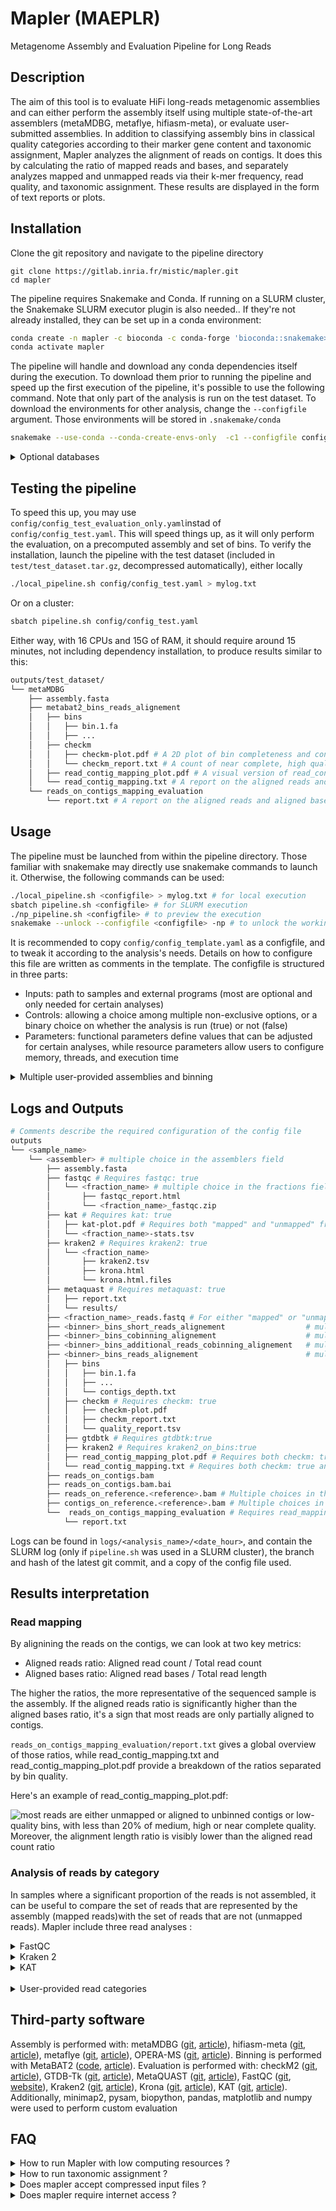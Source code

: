 # Mapler (MAEPLR)
Metagenome Assembly and Evaluation Pipeline for Long Reads


## Description
The aim of this tool is to evaluate HiFi long-reads metagenomic assemblies and can either perform the assembly itself using multiple state-of-the-art assemblers (metaMDBG, metaflye, hifiasm-meta), or evaluate user-submitted assemblies. In addition to classifying assembly bins in classical quality categories according to their marker gene content and taxonomic assignment, Mapler analyzes the alignment of reads on contigs. It does this by calculating the ratio of mapped reads and bases, and separately analyzes mapped and unmapped reads via their k-mer frequency, read quality, and taxonomic assignment. These results are displayed in the form of text reports or plots.

## Installation

Clone the git repository and navigate to the pipeline directory
```
git clone https://gitlab.inria.fr/mistic/mapler.git
cd mapler
```

The pipeline requires Snakemake and Conda. If running on a SLURM cluster, the Snakemake SLURM executor plugin is also needed.. If they're not already installed, they can be set up in a conda environment:

```bash
conda create -n mapler -c bioconda -c conda-forge 'bioconda::snakemake>=8.28' 'conda-forge::conda>=24.1.2' bioconda::snakemake-executor-plugin-slurm 
conda activate mapler
```

The pipeline will handle and download any conda dependencies itself during the execution.
To download them prior to running the pipeline and speed up the first execution of the pipeline, it's possible to use the following command.
Note that only part of the analysis is run on the test dataset. 
To download the environments for other analysis, change the `--configfile` argument.
Those environments will be stored in `.snakemake/conda`

```bash
snakemake --use-conda --conda-create-envs-only  -c1 --configfile config/config_test.yaml
```

<details>
	<summary>Optional databases</summary>

   To run taxonomic assignment, both Kraken 2 (reads) and GTDB-Tk (bins) require external databases. If used, their path must be indicated in the configfile (kraken2db and gtdbtk_database).
   If not already available, several Kraken 2 databases are available [here](https://benlangmead.github.io/aws-indexes/k2), to be chosen depending on targeted taxa and available disk space. The GTDB-Tk reference data can be found [here](https://ecogenomics.github.io/GTDBTk/installing/index.html#installing-gtdbtk-reference-data).

</details>


## Testing the pipeline
To speed this up, you may use `config/config_test_evaluation_only.yaml`instad of `config/config_test.yaml`. This will speed things up, as it will only perform the evaluation, on a precomputed assembly and set of bins. 
To verify the installation, launch the pipeline with the test dataset (included in `test/test_dataset.tar.gz`, decompressed automatically), either locally
```bash
./local_pipeline.sh config/config_test.yaml > mylog.txt
```
Or on a cluster:
```bash
sbatch pipeline.sh config/config_test.yaml
```
Either way, with 16 CPUs and 15G of RAM, it should require around 15 minutes, not including dependency installation, to produce results similar to this: 
```bash
outputs/test_dataset/
└── metaMDBG
    ├── assembly.fasta
    ├── metabat2_bins_reads_alignement
    │   ├── bins
    │   │   ├── bin.1.fa
    │   │   ├── ...
    │   ├── checkm
    │   │   ├── checkm-plot.pdf # A 2D plot of bin completeness and contamination
    │   │   └── checkm_report.txt # A count of near complete, high quality, medium quality and low quality bins, followed by details on each bins
    │   ├── read_contig_mapping_plot.pdf # A visual version of read_contig_mapping.txt
    │   └── read_contig_mapping.txt # A report on the aligned reads and aligned bases ratios, split by bin quality
    └── reads_on_contigs_mapping_evaluation
        └── report.txt # A report on the aligned reads and aligned bases ratios
```

## Usage
The pipeline must be launched from within the pipeline directory. Those familiar with snakemake may directly use snakemake commands to launch it. Otherwise, the following commands can be used:  
```bash
./local_pipeline.sh <configfile> > mylog.txt # for local execution
sbatch pipeline.sh <configfile> # for SLURM execution
./np_pipeline.sh <configfile> # to preview the execution
snakemake --unlock --configfile <configfile> -np # to unlock the working directory after a crash
```
It is recommended to copy `config/config_template.yaml` as a configfile, and to tweak it according to the analysis's needs. 
Details on how to configure this file are written as comments in the template. The configfile is structured in three parts:
- Inputs: path to samples and external programs (most are optional and only needed for certain analyses)
- Controls: allowing a choice among multiple non-exclusive options, or a binary choice on whether the analysis is run (true) or not (false)
- Parameters: functional parameters define values that can be adjusted for certain analyses, while resource parameters allow users to configure memory, threads, and execution time

<details>
	<summary>Multiple user-provided assemblies and binning</summary>

   To use multiple user-provided assemblies and binning, you can either run them one at a time, or insert (via a copy or the creation of a symbolic link) the assembly and/or bins like this:
   ```bash
   outputs/<sample_name>/<custom_assembly_process>/assembly.fasta
   outputs/<sample_name>/<assembly>/<custom_binning_process>_bins_reads_alignement/bins/<bins.fa>
   ```
   
   Then, in the configfile, insert <custom_assembly_process> in the list of assemblers and/or <custom_binning_process> in the list of binners, and launch the pipeline as usual. It should look something like this: 
   
   ```bash
   samples: 
      - name: <sample_name>
        read_path: </read/path.fastq>
      - name: <another_sample_name>
        read_path: </read/path.fastq>
   [...]
   assemblers: # uncomment assemblers to use them
   # - metaMDBG
    - <custom_assembly_process>
   [...]
   binners: # uncomment binners to use them
   # - metabat2
    - <custom_binning_process>
   ```
   Please note that <custom_assembly_process> cannot correspond to the name of any of the built-in assembly processes (metaMDBG, custom_assembly, metaflye, hifiasm_meta, operaMS). Likewise, the <custom_binning_process> cannot correspond to the name of any of the built-in binning processes (metabat2, custom)

</details>

## Logs and Outputs
```bash
# Comments describe the required configuration of the config file
outputs
└── <sample_name>
    └── <assembler> # multiple choice in the assemblers field
        ├── assembly.fasta
        ├── fastqc # Requires fastqc: true
        │   └── <fraction_name> # multiple choice in the fractions field
        │       ├── fastqc_report.html
        │       └── <fraction_name>_fastqc.zip
        ├── kat # Requires kat: true
        │   ├── kat-plot.pdf # Requires both "mapped" and "unmapped" fractions
        │   └── <fraction_name>-stats.tsv
        ├── kraken2 # Requires kraken2: true
        │   └── <fraction_name>
        │       ├── kraken2.tsv
        │       ├── krona.html
        │       └── krona.html.files
        ├── metaquast # Requires metaquast: true
        │   ├── report.txt
        │   └── results/
        ├── <fraction_name>_reads.fastq # For either "mapped" or "unmapped" fraction analysis
        ├── <binner>_bins_short_reads_alignement                  # multiple choices in the binners field. Requires short_read_binning: true
        ├── <binner>_bins_cobinning_alignement                    # multiple choices in the binners field. Requires short_read_cobinning: true
        ├── <binner>_bins_additional_reads_cobinning_alignement   # multiple choices in the binners field. Requires additional_reads_cobinning: true
        ├── <binner>_bins_reads_alignement                        # multiple choices in the binners field. Requires binning: true
        │   ├── bins
        │   │   ├── bin.1.fa
        │   │   ├── ...
        │   │   └── contigs_depth.txt
        │   ├── checkm # Requires checkm: true
        │   │   ├── checkm-plot.pdf
        │   │   ├── checkm_report.txt
        │   │   └── quality_report.tsv
        │   ├── gtdbtk # Requires gtdbtk:true
        │   ├── kraken2 # Requires kraken2_on_bins:true
        │   ├── read_contig_mapping_plot.pdf # Requires both checkm: true and read_mapping_evaluation: true
        │   └── read_contig_mapping.txt # Requires both checkm: true and read_mapping_evaluation: true
        ├── reads_on_contigs.bam
        ├── reads_on_contigs.bam.bai
        ├── reads_on_reference.<reference>.bam # Multiple choices in the reference_genomes field. Requires reference_mapping_evaluation:true
        ├── contigs_on_reference.<reference>.bam # Multiple choices in the reference_genomes field. Requires reference_mapping_evaluation:true
        └──  reads_on_contigs_mapping_evaluation # Requires read_mapping_evaluation: true
            └── report.txt
```
Logs can be found in `logs/<analysis_name>/<date_hour>`, and contain the SLURM log (only if `pipeline.sh` was used in a SLURM cluster), the branch and hash of the latest git commit, and a copy of the config file used.

## Results interpretation
### Read mapping
By alignining the reads on the contigs, we can look at two key metrics: 
 - Aligned reads ratio: Aligned read count / Total read count
 - Aligned bases ratio: Aligned read bases / Total read length

The higher the ratios, the more representative of the sequenced sample is the assembly.
If the aligned reads ratio is significantly higher than the aligned bases ratio, it's a sign that most reads are only partially aligned to contigs.

`reads_on_contigs_mapping_evaluation/report.txt` gives a global overview of those ratios, while read_contig_mapping.txt and read_contig_mapping_plot.pdf provide a breakdown of the ratios separated by bin quality. 

Here's an example of read_contig_mapping_plot.pdf: 

![most reads are either unmapped or aligned to unbinned contigs or low-quality bins, with less than 20% of medium, high or near complete quality. Moreover, the alignment length ratio is visibly lower than the aligned read count ratio](https://gitlab.inria.fr/-/project/48336/uploads/f84ee66686f8f09a7f335e836c0b4ef1/Screenshot_from_2025-02-26_15-28-45.png)

### Analysis of reads by category
In samples where a significant proportion of the reads is not assembled, it can be useful to compare the set of reads that are represented by the assembly (mapped reads)with the set of reads that are not (unmapped reads).
Mapler include three read analyses :
<details>
	<summary>FastQC</summary>
   
   With fastQC, it's possible to look into statistical differences between the sets of reads. Generally, the unmapped reads are slightly shorter and of slightly worse quality than the assembled reads on average. 
   They also tend to have a different GC ratio, but this is unlikely to reflect an actual assembly bias and more likely to be the result of a particular high abundance population being assembled better and happening to have a specific GC ratio.

Here's an example of fastqc_report.html: 
![Per base sequence quality plot](https://gitlab.inria.fr/-/project/48336/uploads/5b9bc2c9322a112c9799f9c49fbd9a37/image.png)
</details>
<details>
	<summary>Kraken 2</summary>

   By exploring the Krona plots, it's possible to check whether some taxa are only present in the unassembled portion of the reads, or whether some species have only been partially assembled, being present in both of the assembled and unassembled parts of the assembly. 
   Here's an example of krona.html.html: 
![Krona plot](https://gitlab.inria.fr/-/project/48336/uploads/41595f9710202edc41488a34d20c6055/image.png)


</details>
<details>
	<summary>KAT</summary>

   By computing the abundance of each read (via its median k-mer abundance) from the full set of reads, it is possible to check whether some abundance are better assembled than others. 
   Typically, low abundance reads are more abundant in the unmapped portions, but the proportion and abundance threshold varies by assembler used.
   Here's an example of `kat-plot.pdf`: 

   ![A plot showing the abundance of unmapped reads, mostly unique, with some more abundant reads, in a sort of exponential decay with some reads with a median k-mer occurrence of 2 or even 3, and mapped reads, also looking like an exponential decay, with with a less sharp decay, with still some reads with a median k-mer occurrence of 16](https://gitlab.inria.fr/-/project/48336/uploads/c573bd3e4c4c5a972da11e02dd868e00/Screenshot_from_2025-02-26_15-31-27.png)

</details>

<br>
<details>
	<summary>User-provided read categories</summary>

   Just like with user-provided assemblies, additional read categories can be inserted (via a file copy or the creation of a symbolic link) in the pipeline, and will be treated like any other: 
   ```bash
   outputs/<sample_name>/<assembler>/<fraction_name>_reads.fastq
   ```
   
   Then, in the configfile, insert <fraction_name> in the list of read categories, and launch the pipeline as usual. It should look something like this: 

   ```bash
   fractions:
    - <fraction_name>
   # - full #all reads
   # - mapped #reads that mapped to a contig, and were successfully assembled
   # - unmapped #reads that are not mapped to a contig
   ```
   Please note that <fraction_name> cannot correspond to the name of any of the built-in categories (full, mapped, unmapped)
</details>

   
## Third-party software
Assembly is performed with: metaMDBG ([git](https://github.com/GaetanBenoitDev/metaMDBG), [article](https://doi.org/10.1038/s41587-023-01983-6)),
hifiasm-meta ([git](https://github.com/xfengnefx/hifiasm-meta), [article](https://www.nature.com/articles/s41592-022-01478-3)),
metaflye ([git](https://github.com/mikolmogorov/Flye), [article](https://www.nature.com/articles/s41592-020-00971-x)),
OPERA-MS ([git](https://github.com/CSB5/OPERA-MS), [article](https://www.nature.com/articles/s41587-019-0191-2)).
Binning is performed with MetaBAT2 ([code](https://bitbucket.org/berkeleylab/metabat/src/master/), [article](https://pmc.ncbi.nlm.nih.gov/articles/PMC6662567/)).
Evaluation is performed with: 
checkM2 ([git](https://github.com/chklovski/CheckM2), [article](https://www.nature.com/articles/s41592-023-01940-w)),
GTDB-Tk ([git](https://github.com/Ecogenomics/GTDBTk), [article](https://academic.oup.com/bioinformatics/article/36/6/1925/5626182)),
MetaQUAST ([git](https://github.com/ablab/quast), [article](https://academic.oup.com/bioinformatics/article/32/7/1088/1743987)),
FastQC ([git](https://github.com/s-andrews/FastQC), [website](https://www.bioinformatics.babraham.ac.uk/projects/fastqc/)),
Kraken2 ([git](https://github.com/DerrickWood/kraken2), [article](https://genomebiology.biomedcentral.com/articles/10.1186/s13059-019-1891-0)),
Krona ([git](https://github.com/marbl/Krona), [article](https://bmcbioinformatics.biomedcentral.com/articles/10.1186/1471-2105-12-385)),
KAT ([git](https://github.com/TGAC/KAT), [article](https://academic.oup.com/bioinformatics/article/33/4/574/2664339)).
Additionally, minimap2, pysam, biopython, pandas, matplotlib and numpy were used to perform custom evaluation

## FAQ
<details>
	<summary>How to run Mapler with low computing resources ?</summary>

   The default resources in `config/config_template.yaml` are designed to handle large and complex datasets (150G soil sample). 
   On smaller or less diverse datasets, it might be possible to lower their required memory.

   Kraken2 and KAT are both quite memory intensive, if resources are limited, they can be skipped by setting `kat: false`and `kraken2: false`in the config file. 

   The assembly is also quite costly. If available, using it as an input can save computational resources.
</details>

<details>
	<summary>How to run taxonomic assignment ?</summary>

   There are three ways to use taxonomic assignment with mapler : 
    - Taxonomic assignment of reads : done with kraken2 (`kraken2: true` in the config file) 
    - Taxonomic assignment of all bins : done with GTDB-Tk (`gtdbtk: true` in the config file)
    - Taxonomic assignment of specific bins of the bins folder : done with kraken2 (`kraken2_on_bins: true`in the config file). It is generally recommended to use GTDB-Tk on bins, but kraken2 can provide a way to check for coherence between the reads and specific bins.
</details>

<details>
	<summary>Does mapler accept compressed input files ?</summary>

   Most rules accept gzip compressed reads, although there is one exception : OPERA-MS assembly. 
   It is however recommended to use uncompressed reads, as Mapler uses multiple programs that would otherwise each decompress the reads internally.
</details>

<details>
	<summary>Does mapler require internet access ?</summary>

   Most rules do not require internet access, although there is one exception : kronadb_download, used to download krona taxonomy for kraken2 analyses.
   If not already present and included in the config file, the checkm2 (rule checkm) and mash (rule gtdbtk_on_bins) databases also require an internet connection to be downloaded
</details>